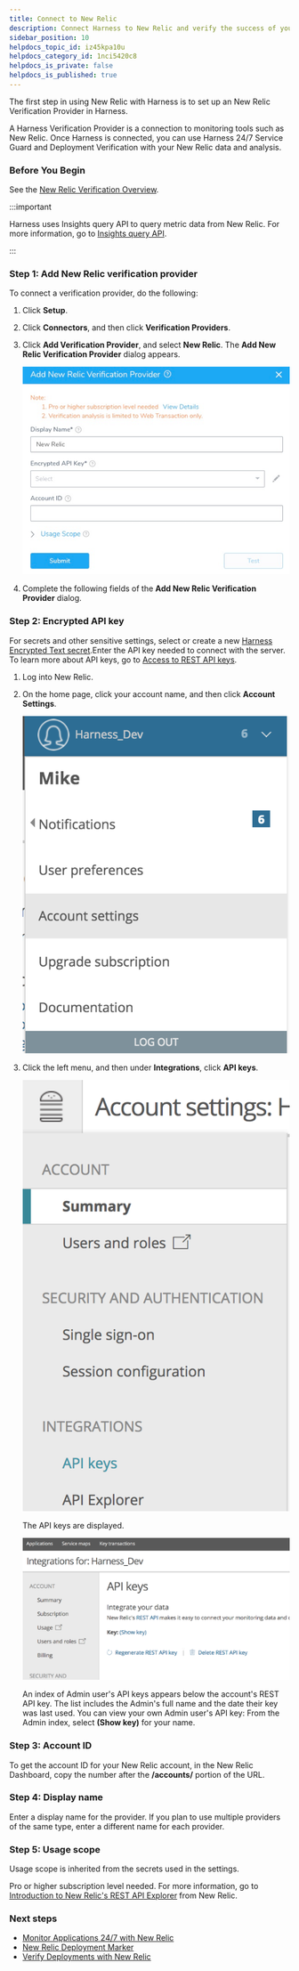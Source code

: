 ```yaml
---
title: Connect to New Relic
description: Connect Harness to New Relic and verify the success of your deployments and live microservices.
sidebar_position: 10
helpdocs_topic_id: iz45kpa10u
helpdocs_category_id: 1nci5420c8
helpdocs_is_private: false
helpdocs_is_published: true
---
```


The first step in using New Relic with Harness is to set up an New Relic Verification Provider in Harness.

A Harness Verification Provider is a connection to monitoring tools such as New Relic. Once Harness is connected, you can use Harness 24/7 Service Guard and Deployment Verification with your New Relic data and analysis.

### Before You Begin

See the [New Relic Verification Overview](../continuous-verification-overview/concepts-cv/new-relic-verification-overview.md).

:::important

Harness uses Insights query API to query metric data from New Relic. For more information, go to [Insights query API](https://docs.newrelic.com/docs/apis/insights-apis/query-insights-event-data-api/). 

:::


### Step 1: Add New Relic verification provider

To connect a verification provider, do the following:

1. Click **Setup**.
2. Click **Connectors**, and then click **Verification Providers**.
3. Click **Add Verification Provider**, and select **New Relic**. The **Add New Relic Verification Provider** dialog appears.

   ![](./static/1-new-relic-connection-setup-24.png)
   
4. Complete the following fields of the **Add New Relic Verification Provider** dialog.

### Step 2: Encrypted API key

For secrets and other sensitive settings, select or create a new [Harness Encrypted Text secret](../../../firstgen-platform/security/secrets-management/use-encrypted-text-secrets.md).Enter the API key needed to connect with the server. To learn more about API keys, go to [Access to REST API keys](https://docs.newrelic.com/docs/apis/getting-started/intro-apis/access-rest-api-keys).

1. Log into New Relic.
2. On the home page, click your account name, and then click **Account Settings**.

   [![](./static/1-new-relic-connection-setup-25.png)](./static/1-new-relic-connection-setup-25.png)
   
3. Click the left menu, and then under **Integrations**, click **API keys**.

   [![](./static/1-new-relic-connection-setup-27.png)](./static/1-new-relic-connection-setup-27.png)
   
   The API keys are displayed.
   
   [![](./static/1-new-relic-connection-setup-29.png)](./static/1-new-relic-connection-setup-29.png)
   
   An index of Admin user's API keys appears below the account's REST API key. The list includes the Admin's full name and the date their key was last used. You can view your own Admin user's API key: From the Admin index, select **(Show key)** for your name.

### Step 3: Account ID

To get the account ID for your New Relic account, in the New Relic Dashboard, copy the number after the **/accounts/** portion of the URL.

### Step 4: Display name

Enter a display name for the provider. If you plan to use multiple providers of the same type, enter a different name for each provider.

### Step 5: Usage scope

Usage scope is inherited from the secrets used in the settings.

Pro or higher subscription level needed. For more information, go to [Introduction to New Relic's REST API Explorer](https://docs.newrelic.com/docs/apis/rest-api-v2/api-explorer-v2/introduction-new-relics-rest-api-explorer) from New Relic.

### Next steps

* [Monitor Applications 24/7 with New Relic](2-24-7-service-guard-for-new-relic.md)
* [New Relic Deployment Marker](3-new-relic-deployment-marker.md)
* [Verify Deployments with New Relic](4-verify-deployments-with-new-relic.md)

